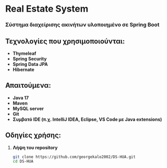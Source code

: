 # Real Estate System

### Σύστημα διαχείρισης ακινήτων υλοποιημένο σε Spring Boot

## Τεχνολογίες που χρησιμοποιούνται:

- **Thymeleaf**
- **Spring Security**
- **Spring Data JPA**
- **Hibernate**

## Απαιτούμενα:

- **Java 17**
- **Maven**
- **MySQL server**
- **Git**
- **Συμβατό IDE (π.χ. IntelliJ IDEA, Eclipse, VS Code με Java extensions)**

## Οδηγίες χρήσης:

1. **Λήψη του repository**  
   
   ```sh
   git clone https://github.com/georgekalo2002/DS-HUA.git
   cd DS-HUA
   ```
